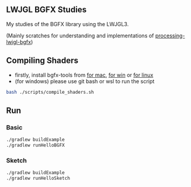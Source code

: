 ## LWJGL BGFX Studies

My studies of the BGFX library using the LWJGL3.

(Mainly scratches for understanding and implementations of [processing-lwjgl-bgfx](https://github.com/funatsufumiya/processing-lwjgl-bgfx))

## Compiling Shaders

- firstly, install bgfx-tools from [for mac](https://www.lwjgl.org/browse/release/3.3.5/macosx/arm64/bgfx-tools), [for win](https://www.lwjgl.org/browse/release/3.3.5/windows/x64/bgfx-tools) or [for linux](https://www.lwjgl.org/browse/release/3.3.5/linux/x64/bgfx-tools)
- (for windows) please use git bash or wsl to run the script

```bash
bash ./scripts/compile_shaders.sh
```

## Run

### Basic

```bash
./gradlew buildExample
./gradlew runHelloBGFX
```

### Sketch

```bash
./gradlew buildExample
./gradlew runHelloSketch
```